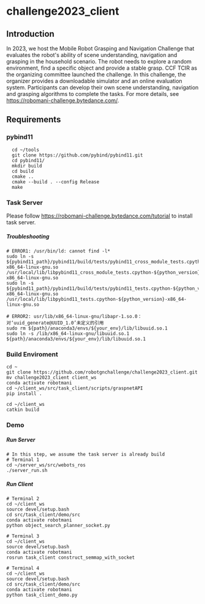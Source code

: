 # challenge2023_client

## Introduction
In 2023, we host the Mobile Robot Grasping and Navigation Challenge that evaluates the robot's ability of scene understanding, navigation and grasping in the household scenario. The robot needs to explore a random environment, find a specific object and provide a stable grasp. CCF TCIR as the organizing committee launched the challenge. In this challenge, the organizer provides a downloadable simulator and an online evaluation system. Participants can develop their own scene understanding, navigation and grasping algorithms to complete the tasks. For more details, see https://robomani-challenge.bytedance.com/.

## Requirements
### pybind11
```shell
  cd ~/tools
  git clone https://github.com/pybind/pybind11.git
  cd pybind11/
  mkdir build
  cd build
  cmake ..
  cmake --build . --config Release  
  make 
```

### Task Server
Please follow https://robomani-challenge.bytedance.com/tutorial to install task server.

##### Troubleshooting
```shell
# ERROR1: /usr/bin/ld: cannot find -l*
sudo ln -s ${pybind11_path}/pybind11/build/tests/pybind11_cross_module_tests.cpython-${python_version}-x86_64-linux-gnu.so /usr/local/lib/libpybind11_cross_module_tests.cpython-${python_version}-x86_64-linux-gnu.so
sudo ln -s ${pybind11_path}/pybind11/build/tests/pybind11_tests.cpython-${python_version}-x86_64-linux-gnu.so /usr/local/lib/libpybind11_tests.cpython-${python_version}-x86_64-linux-gnu.so

# ERROR2: usr/lib/x86_64-linux-gnu/libapr-1.so.0：对‘uuid_generate@UUID_1.0’未定义的引用
sudo rm ${path}/anaconda3/envs/${your_env}/lib/libuuid.so.1
sudo ln -s /lib/x86_64-linux-gnu/libuuid.so.1 ${path}/anaconda3/envs/${your_env}/lib/libuuid.so.1
```

### Build Enviroment
```shell
cd ~
git clone https://github.com/robotgnchallenge/challenge2023_client.git
mv challenge2023_client client_ws
conda activate robotmani
cd ~/client_ws/src/task_client/scripts/graspnetAPI
pip install .

cd ~/client_ws
catkin build
```

### Demo
##### Run Server
```shell
# In this step, we assume the task server is already build
# Terminal 1
cd ~/server_ws/src/webots_ros
./server_run.sh
```
##### Run Client
```shell
# Terminal 2
cd ~/client_ws
source devel/setup.bash
cd src/task_client/demo/src
conda activate robotmani
python object_search_planner_socket.py

# Terminal 3
cd ~/client_ws
source devel/setup.bash
conda activate robotmani
rosrun task_client construct_semmap_with_socket

# Terminal 4
cd ~/client_ws
source devel/setup.bash
cd src/task_client/demo/src
conda activate robotmani
python task_client_demo.py
```







